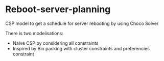 # Reboot-server-planning
CSP model to get a schedule for server rebooting by using Choco Solver


There is two modelisations:
* Naive CSP by considering all constraints
* Inspired by Bin packing with cluster constraints and preferencies constraint
